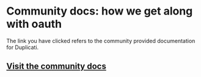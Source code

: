 # Community docs: how we get along with oauth

The link you have clicked refers to the community provided documentation for Duplicati.

## [Visit the community docs](https://docs.duplicati.com/en/latest/appendix-e-how-we-get-along-with-oauth/)
